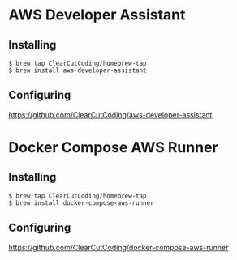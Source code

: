 # AWS Developer Assistant

## Installing

```
$ brew tap ClearCutCoding/homebrew-tap
$ brew install aws-developer-assistant
```

## Configuring

https://github.com/ClearCutCoding/aws-developer-assistant

# Docker Compose AWS Runner

## Installing

```
$ brew tap ClearCutCoding/homebrew-tap
$ brew install docker-compose-aws-runner
```

## Configuring

https://github.com/ClearCutCoding/docker-compose-aws-runner
